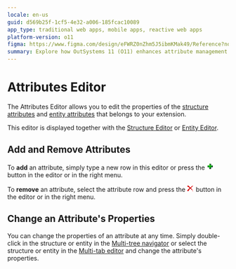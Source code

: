 ```yaml
---
locale: en-us
guid: d569b25f-1cf5-4e32-a006-185fcac10089
app_type: traditional web apps, mobile apps, reactive web apps
platform-version: o11
figma: https://www.figma.com/design/eFWRZ0nZhm5J5ibmKMak49/Reference?node-id=3063-4&t=0cuQUgeosMV2m0Kw-1
summary: Explore how OutSystems 11 (O11) enhances attribute management in extensions through its Attributes Editor.
---
```

# Attributes Editor

The Attributes Editor allows you to edit the properties of the [structure attributes](<../element-property/structure-attribute.md>) and [entity attributes](<../element-property/entity-attribute.md>) that belongs to your extension.

This editor is displayed together with the [Structure Editor](<structure.md>) or [Entity Editor](<entity.md>).

## Add and Remove Attributes

To **add** an attribute, simply type a new row in this editor or press the ![Animated button depicting the addition of a new attribute in the Attributes Editor](images/add-icon.png "Add Attribute Button") button in the editor or in the right menu.

To **remove** an attribute, select the attribute row and press the ![Animated button depicting the deletion of an attribute in the Attributes Editor](images/delete-icon.png "Delete Attribute Button") button in the editor or in the right menu.

## Change an Attribute's Properties

You can change the properties of an attribute at any time. Simply double-click in the structure or entity in the [Multi-tree navigator](<../workspace.md>) or select the structure or entity in the [Multi-tab editor](<../workspace.md>) and change the attribute's properties.
